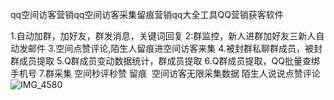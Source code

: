 qq空间访客营销qq空间访客采集留痕营销qq大全工具QQ营销获客软件


1.自动加群，加好友，群发消息，关键词回复
2:群监控，新人进群加好友三新人自动发邮件
3.空间点赞评论,陌生人留痕进空间访客来集
4.被封群私聊群成员，被封群成员提取
5.Q群成员变动数据统计，群成员提取
6.Q群成员提取，QQ批量查绑手机号
7.群采集
空间秒评秒赞 留痕 
空间访客无限采集数据
陌生人说说点赞评论![IMG_4580](https://github.com/user-attachments/assets/15973fb2-cd94-4e50-bbb0-29d24e91fbda)

